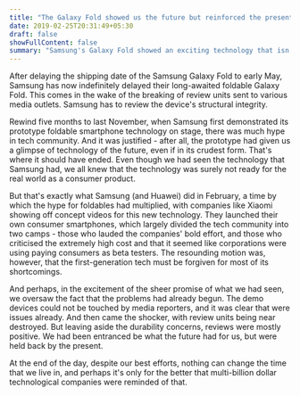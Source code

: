 ```yaml
---
title: "The Galaxy Fold showed us the future but reinforced the present"
date: 2019-02-25T20:31:49+05:30
draft: false
showFullContent: false
summary: "Samsung's Galaxy Fold showed an exciting technology that isn't yet ready for the world we live in."
---
```

After delaying the shipping date of the Samsung Galaxy Fold to early May, Samsung has now indefinitely delayed their long-awaited foldable Galaxy Fold. This comes in the wake of the breaking of review units sent to various media outlets. Samsung has to review the device's structural integrity.

Rewind five months to last November, when Samsung first demonstrated its prototype foldable smartphone technology on stage, there was much hype in tech community. And it was justified - after all, the prototype had given us a glimpse of technology of the future, even if in its crudest form. That's where it should have ended. Even though we had seen the technology that Samsung had, we all knew that the technology was surely not ready for the real world as a consumer product.

But that's exactly what Samsung (and Huawei) did in February, a time by which the hype for foldables had multiplied, with companies like Xiaomi showing off concept videos for this new technology. They launched their own consumer smartphones, which largely divided the tech community into two camps - those who lauded the companies' bold effort, and those who criticised the extremely high cost and that it seemed like corporations were using paying consumers as beta testers. The resounding motion was, however, that the first-generation tech must be forgiven for most of its shortcomings.

And perhaps, in the excitement of the sheer promise of what we had seen, we oversaw the fact that the problems had already begun. The demo devices could not be touched by media reporters, and it was clear that were issues already. And then came the shocker, with review units being near destroyed. But leaving aside the durability concerns, reviews were mostly positive. We had been entranced be what the future had for us, but were held back by the present.

At the end of the day, despite our best efforts, nothing can change the time that we live in, and perhaps it's only for the better that multi-billion dollar technological companies were reminded of that.

